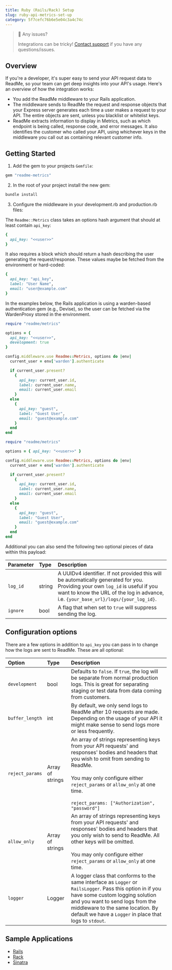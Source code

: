 ```yaml
---
title: Ruby (Rails/Rack) Setup
slug: ruby-api-metrics-set-up
category: 5f7cefc76b6e5e04c3a4c74c
---
```


> 🚧 Any issues?
>
> Integrations can be tricky! [Contact support](https://docs.readme.com/guides/docs/contact-support) if you have any questions/issues.

## Overview

If you're a developer, it's super easy to send your API request data to ReadMe, so your team can get deep insights into your API's usage. Here's an overview of how the integration works:

* You add the ReadMe middleware to your Rails application.
* The middleware sends to ReadMe the request and response objects that your Express server generates each time a user makes a request to your API. The entire objects are sent, unless you blacklist or whitelist keys.
* ReadMe extracts information to display in Metrics, such as which endpoint is being called, response code, and error messages. It also identifies the customer who called your API, using whichever keys in the middleware you call out as containing relevant customer info.

## Getting Started

1. Add the gem to your projects `Gemfile`:

```ruby
gem "readme-metrics"
```

2. In the root of your project install the new gem:

```bash
bundle install
```

3. Configure the middleware in your development.rb and production.rb files:

The `Readme::Metrics` class takes an options hash argument that should at least contain `api_key`:

```ruby
{
  api_key: "<<user>>"
}
```

It also requires a block which should return a hash describing the user generating the request/response. These values maybe be fetched from the environment or hard-coded:

```ruby
{
  api_key: "api_key",
  label: "User Name",
  email: "user@example.com"
}
```

In the examples below, the Rails application is using a warden-based authentication gem (e.g., Devise), so the user can be fetched via the WardenProxy stored in the environment.

```ruby config/environments/development.rb
require "readme/metrics"

options = {
  api_key: "<<user>>",
  development: true
}

config.middleware.use Readme::Metrics, options do |env|
  current_user = env['warden'].authenticate

  if current_user.present?
    {
      api_key: current_user.id,
      label: current_user.name,
      email: current_user.email
    }
  else
    {
      api_key: "guest",
      label: "Guest User",
      email: "guest@example.com"
    }
  end
end
```

```ruby config/environments/production.rb
require "readme/metrics"

options = { api_key: "<<user>>" }

config.middleware.use Readme::Metrics, options do |env|
  current_user = env['warden'].authenticate

  if current_user.present?
    {
      api_key: current_user.id,
      label: current_user.name,
      email: current_user.email
    }
  else
    {
      api_key: "guest",
      label: "Guest User",
      email: "guest@example.com"
    }
  end
end
```

Additional you can also send the following two optional pieces of data within this payload:

| Parameter | Type | Description |
| :--- | :--- | :--- |
| `log_id` | string | A UUIDv4 identifier. If not provided this will be automatically generated for you. Providing your own `log_id` is useful if you want to know the URL of the log in advance, i.e. `{your_base_url}/logs/{your_log_id}`. |
| `ignore` | bool | A flag that when set to `true` will suppress sending the log. |

## Configuration options

There are a few options in addition to `api_key` you can pass in to change how the logs are sent to ReadMe. These are all optional:

| Option | Type | Description |
| :--- | :--- | :--- |
| `development` | bool | Defaults to `false`. If `true`, the log will be separate from normal production logs. This is great for separating staging or test data from data coming from customers. |
| `buffer_length` | int | By default, we only send logs to ReadMe after 10 requests are made. Depending on the usage of your API it might make sense to send logs more or less frequently. |
| `reject_params` | Array of strings | An array of strings representing keys from your API requests' and responses' bodies and headers that you wish to omit from sending to ReadMe.<br /><br />You may only configure either `reject_params` or `allow_only` at one time.<br /><br />`reject_params: ["Authorization", "password"]` |
| `allow_only` | Array of strings | An array of strings representing keys from your API requests' and responses' bodies and headers that you only wish to send to ReadMe. All other keys will be omitted.<br /><br />You may only configure either `reject_params` or `allow_only` at one time. |
| `logger` | Logger | A logger class that conforms to the same interface as `Logger` or `RailsLogger`. Pass this option in if you have some custom logging solution and you want to send logs from the middleware to the same location. By default we have a `Logger` in place that logs to `stdout`. |

## Sample Applications

- [Rails](https://github.com/readmeio/metrics-sdk-rails-sample)
- [Rack](https://github.com/readmeio/metrics-sdk-racks-sample)
- [Sinatra](https://github.com/readmeio/metrics-sdk-sinatra-example)
